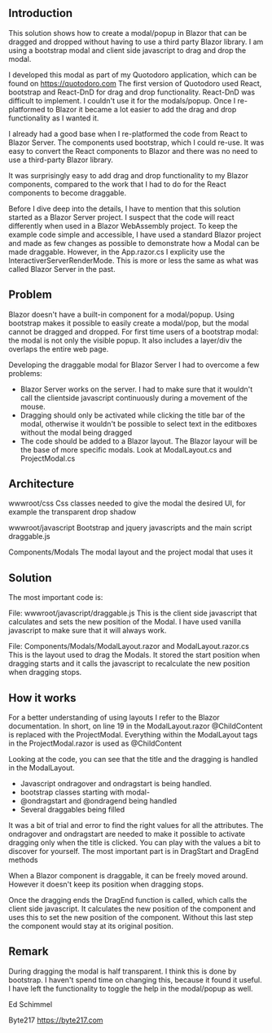 ## Introduction
This solution shows how to create a modal/popup in Blazor that can be dragged and dropped without having to use a third party Blazor library. I am using a bootstrap modal and client side javascript to drag and drop the modal.

I developed this modal as part of my Quotodoro application, which can be found on https://quotodoro.com
The first version of Quotodoro used React, bootstrap and React-DnD for drag and drop functionality. React-DnD was difficult to implement. I couldn't use it for the modals/popup. Once I re-platformed to Blazor it became a lot easier to add the drag and drop functionality as I wanted it.

I already had a good base when I re-platformed the code from React to Blazor Server. The components used bootstrap, which I could re-use. It was easy to convert the React components to Blazor and there was no need to use a third-party Blazor library. 

It was surprisingly easy to add drag and drop functionality to my Blazor components, compared to the work that I had to do for the React components to become draggable.

Before I dive deep into the details, I have to mention that this solution started as a Blazor Server project. I suspect that the code will react differently when used in a Blazor WebAssembly project. To keep the example code simple and accessible, I have used a standard Blazor project and made as few changes as possible to demonstrate how a Modal can be made draggable. However, in the App.razor.cs I explicity use the InteractiverServerRenderMode. This is more or less the same as what was called Blazor Server in the past.


## Problem
Blazor doesn't have a built-in component for a modal/popup. Using bootstrap makes it possible to easily create a modal/pop, but the modal cannot be dragged and dropped. 
For first time users of a bootstrap modal: the modal is not only the visible popup. It also includes a layer/div the overlaps the entire web page.

Developing the draggable modal for Blazor Server I had to overcome a few problems:

- Blazor Server works on the server. I had to make sure that it wouldn't call the clientside javascript continuously during a movement of the mouse.
- Dragging should only be activated while clicking the title bar of the modal, otherwise it wouldn't be possible to select text in the editboxes without the modal being dragged
- The code should be added to a Blazor layout. The Blazor layour will be the base of more specific modals. Look at ModalLayout.cs and ProjectModal.cs


## Architecture
wwwroot/css
Css classes needed to give the modal the desired UI, for example the transparent drop shadow

wwwroot/javascript
Bootstrap and jquery javascripts and the main script draggable.js

Components/Modals
The modal layout and the project modal that uses it

## Solution
The most important code is:

File: wwwroot/javascript/draggable.js
This is the client side javascript that calculates and sets the new position of the Modal. I have used vanilla javascript to make sure that it will always work. 

File: Components/Modals/ModalLayout.razor and ModalLayout.razor.cs
This is the layout used to drag the Modals. It stored the start position when dragging starts and it calls the javascript to recalculate the new position when dragging stops.

## How it works
For a better understanding of using layouts I refer to the Blazor documentation. 
In short, on line 19 in the ModalLayout.razor @ChildContent is replaced with the ProjectModal.
Everything within the ModalLayout tags in the ProjectModal.razor is used as @ChildContent

Looking at the code, you can see that the title and the dragging is handled in the ModalLayout. 
- Javascript ondragover and ondragstart is being handled.
- bootstrap classes starting with modal-
- @ondragstart and @ondragend being handled
- Several draggables being filled

It was a bit of trial and error to find the right values for all the attributes. The ondragover and ondragstart are needed to make it possible to activate dragging only when the title is clicked. You can play with the values a bit to discover for yourself. The most important part is in DragStart and DragEnd methods

When a Blazor component is draggable, it can be freely moved around. However it doesn't keep its position when dragging stops. 

Once the dragging ends the DragEnd function is called, which calls the client side javascript. It calculates the new position of the component and uses this to set the new position of the component. Without this last step the component would stay at its original position.

## Remark
During dragging the modal is half transparent. I think this is done by bootstrap. I haven't spend time on changing this, because it found it useful.
I have left the functionality to toggle the help in the modal/popup as well.

Ed Schimmel

Byte217
https://byte217.com